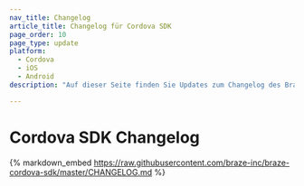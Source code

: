 ```yaml
---
nav_title: Changelog
article_title: Changelog für Cordova SDK
page_order: 10
page_type: update
platform: 
  - Cordova
  - iOS
  - Android
description: "Auf dieser Seite finden Sie Updates zum Changelog des Braze Cordova SDK für Android und iOS."

---
```


# Cordova SDK Changelog

{% markdown_embed https://raw.githubusercontent.com/braze-inc/braze-cordova-sdk/master/CHANGELOG.md %}
